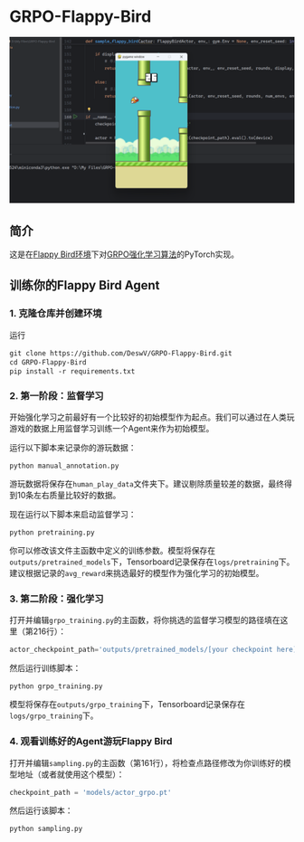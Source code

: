# GRPO-Flappy-Bird

![screenshot](./images/screenshot.png)

## 简介

这是在[Flappy Bird环境](https://github.com/markub3327/flappy-bird-gymnasium)下对[GRPO强化学习算法](https://arxiv.org/abs/2402.03300)的PyTorch实现。

## 训练你的Flappy Bird Agent

### 1. 克隆仓库并创建环境

运行

```
git clone https://github.com/DeswV/GRPO-Flappy-Bird.git
cd GRPO-Flappy-Bird
pip install -r requirements.txt
```

### 2. 第一阶段：监督学习

开始强化学习之前最好有一个比较好的初始模型作为起点。我们可以通过在人类玩游戏的数据上用监督学习训练一个Agent来作为初始模型。

运行以下脚本来记录你的游玩数据：

```
python manual_annotation.py
```

游玩数据将保存在`human_play_data`文件夹下。建议剔除质量较差的数据，最终得到10条左右质量比较好的数据。

现在运行以下脚本来启动监督学习：

```
python pretraining.py
```

你可以修改该文件主函数中定义的训练参数。模型将保存在`outputs/pretrained_models`下，Tensorboard记录保存在`logs/pretraining`下。建议根据记录的`avg_reward`来挑选最好的模型作为强化学习的初始模型。

### 3. 第二阶段：强化学习

打开并编辑`grpo_training.py`的主函数，将你挑选的监督学习模型的路径填在这里（第216行）：

```python
actor_checkpoint_path='outputs/pretrained_models/[your checkpoint here]',
```

然后运行训练脚本：

```
python grpo_training.py
```

模型将保存在`outputs/grpo_training`下，Tensorboard记录保存在`logs/grpo_training`下。

### 4. 观看训练好的Agent游玩Flappy Bird

打开并编辑`sampling.py`的主函数（第161行），将检查点路径修改为你训练好的模型地址（或者就使用这个模型）：

```python
checkpoint_path = 'models/actor_grpo.pt'
```

然后运行该脚本：

```
python sampling.py
```

